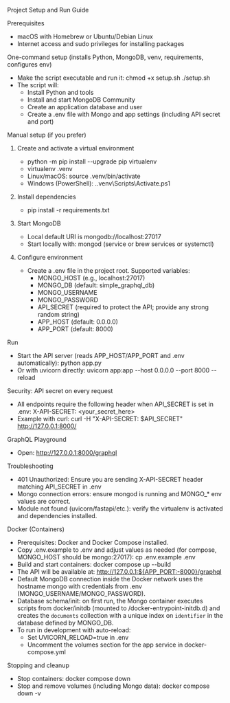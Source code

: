 Project Setup and Run Guide

Prerequisites
- macOS with Homebrew or Ubuntu/Debian Linux
- Internet access and sudo privileges for installing packages

One-command setup (installs Python, MongoDB, venv, requirements, configures env)
- Make the script executable and run it:
  chmod +x setup.sh
  ./setup.sh
- The script will:
  - Install Python and tools
  - Install and start MongoDB Community
  - Create an application database and user
  - Create a .env file with Mongo and app settings (including API secret and port)

Manual setup (if you prefer)
1) Create and activate a virtual environment
   - python -m pip install --upgrade pip virtualenv
   - virtualenv .venv
   - Linux/macOS: source .venv/bin/activate
   - Windows (PowerShell): .\.venv\Scripts\Activate.ps1

2) Install dependencies
   - pip install -r requirements.txt

3) Start MongoDB
   - Local default URI is mongodb://localhost:27017
   - Start locally with: mongod (service or brew services or systemctl)

4) Configure environment
   - Create a .env file in the project root. Supported variables:
     - MONGO_HOST (e.g., localhost:27017)
     - MONGO_DB (default: simple_graphql_db)
     - MONGO_USERNAME
     - MONGO_PASSWORD
     - API_SECRET (required to protect the API; provide any strong random string)
     - APP_HOST (default: 0.0.0.0)
     - APP_PORT (default: 8000)

Run
- Start the API server (reads APP_HOST/APP_PORT and .env automatically):
  python app.py
- Or with uvicorn directly:
  uvicorn app:app --host 0.0.0.0 --port 8000 --reload

Security: API secret on every request
- All endpoints require the following header when API_SECRET is set in .env:
  X-API-SECRET: <your_secret_here>
- Example with curl:
  curl -H "X-API-SECRET: $API_SECRET" http://127.0.0.1:8000/

GraphQL Playground
- Open:
  http://127.0.0.1:8000/graphql

Troubleshooting
- 401 Unauthorized: Ensure you are sending X-API-SECRET header matching API_SECRET in .env
- Mongo connection errors: ensure mongod is running and MONGO_* env values are correct.
- Module not found (uvicorn/fastapi/etc.): verify the virtualenv is activated and dependencies installed.


Docker (Containers)
- Prerequisites: Docker and Docker Compose installed.
- Copy .env.example to .env and adjust values as needed (for compose, MONGO_HOST should be mongo:27017):
  cp .env.example .env
- Build and start containers:
  docker compose up --build
- The API will be available at:
  http://127.0.0.1:${APP_PORT:-8000}/graphql
- Default MongoDB connection inside the Docker network uses the hostname mongo with credentials from .env (MONGO_USERNAME/MONGO_PASSWORD).
- Database schema/init: on first run, the Mongo container executes scripts from docker/initdb (mounted to /docker-entrypoint-initdb.d) and creates the `documents` collection with a unique index on `identifier` in the database defined by MONGO_DB.
- To run in development with auto-reload:
  - Set UVICORN_RELOAD=true in .env
  - Uncomment the volumes section for the app service in docker-compose.yml

Stopping and cleanup
- Stop containers: docker compose down
- Stop and remove volumes (including Mongo data): docker compose down -v
